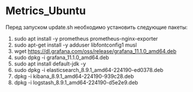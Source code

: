 # Metrics_Ubuntu
Перед запуском update.sh необходимо установить следующие пакеты:
1. sudo apt install -y prometheus prometheus-nginx-exporter
2. sudo apt-get install -y adduser libfontconfig1 musl
3. wget https://dl.grafana.com/oss/release/grafana_11.1.0_amd64.deb
4. sudo dpkg -i grafana_11.1.0_amd64.deb
5. sudo apt install default-jdk -y
6. sudo dpkg -i elasticsearch_8.9.1_amd64-224190-ed0378.deb
7. dpkg -i kibana_8.9.1_amd64-224190-939c28.deb
8. dpkg -i logstash_8.9.1_amd64-224190-d5e2e9.deb
